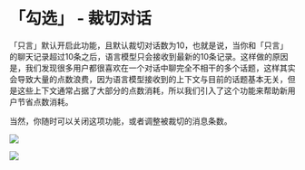 # 「勾选」 - 裁切对话

「只言」默认开启此功能，且默认裁切对话数为10，也就是说，当你和「只言」的聊天记录超过10条之后，语言模型只会接收到最新的10条记录。这样做的原因是，我们发现很多用户都很喜欢在一个对话中聊完全不相干的多个话题，这样其实会导致大量的点数浪费，因为语言模型接收到的上下文与目前的话题基本无关，但是这些上下文通常占据了大部分的点数消耗，所以我们引入了这个功能来帮助新用户节省点数消耗。

当然，你随时可以关闭这项功能，或者调整被裁切的消息条数。

![](https://blog-r2.jw1.dev/XYybKzgR9MsB3j7u.png)

![](https://blog-r2.jw1.dev/vRuXXdEjkkFpBlFV.png)
